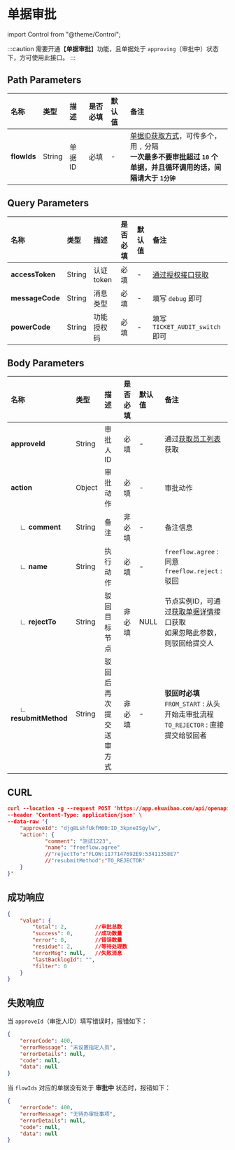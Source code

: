 # 单据审批

import Control from "@theme/Control";

<Control
method="POST"
url="/api/openapi/v1/backlog/data/[`flowIds`]"
/>

:::caution
需要开通【**单据审批**】功能，且单据处于 `approving`（审批中）状态下，方可使用此接口。
:::

## Path Parameters

| 名称 | 类型 | 描述 | 是否必填 | 默认值 | 备注 |
| :--- | :--- | :--- | :--- |:--- | :--- |
| **flowIds** | String  | 单据ID | 必填 | - | [单据ID获取方式](/docs/open-api/flows/question-answer#问题一)，可传多个，用 `,` 分隔<br/>**一次最多不要审批超过 `10` 个单据，并且循环调用的话，间隔请大于 `1分钟`** |

## Query Parameters

| 名称 | 类型 | 描述 | 是否必填 | 默认值 | 备注 |
| :--- | :--- | :--- | :--- |:--- | :--- |
| **accessToken** | String | 认证token    | 必填 | - | [通过授权接口获取](/docs/open-api/getting-started/auth) |
| **messageCode** | String | 消息类型      | 必填 | - | 填写 `debug` 即可 |
| **powerCode**   | String | 功能授权码     | 必填 | - | 填写 `TICKET_AUDIT_switch` 即可 |

## Body Parameters

| 名称 | 类型 | 描述 | 是否必填 | 默认值 | 备注 |
| :--- | :--- | :--- | :--- |:--- | :--- |
| **approveId**               | String | 审批人ID            | 必填  | -     | 通过[获取员工列表](/docs/open-api/corporation/get-all-staffs)获取 |
| **action**                  | Object | 审批动作            | 必填   | -    | 审批动作 |
| **&emsp; ∟ comment**        | String | 备注               | 非必填 | -    | 备注信息 |
| **&emsp; ∟ name**           | String | 执行动作            | 必填   | -    |  `freeflow.agree` : 同意<br/>`freeflow.reject` : 驳回 |
| **&emsp; ∟ rejectTo**       | String | 驳回目标节点         | 非必填 | NULL | 节点实例ID，可通过[获取单据详情](/docs/open-api/flows/get-forms-details)接口获取<br/>如果忽略此参数，则驳回给提交人 |
| **&emsp; ∟ resubmitMethod** | String | 驳回后再次提交送审方式 | 非必填 | -    | **驳回时必填**<br/>`FROM_START` : 从头开始走审批流程<br/>`TO_REJECTOR` : 直接提交给驳回者 |

## CURL
```json
curl --location -g --request POST 'https://app.ekuaibao.com/api/openapi/v1/backlog/data/[ID_3uzqbr0AoJg]?accessToken=ID_3uzm4ZRReMM:djg8LshfUkfM00&messageCode=debug&powerCode=TICKET_AUDIT_switch' \
--header 'Content-Type: application/json' \
--data-raw '{
    "approveId": "djg8LshfUkfM00:ID_3kpneISgylw",
    "action": {
            "comment": "测试1223",
            "name": "freeflow.agree"   
            //"rejectTo":"FLOW:1177147692E9:53411358E7"
            //"resubmitMethod":"TO_REJECTOR"
    }
}'
```

## 成功响应
```json
{
    "value": {
        "total": 2,         //审批总数
        "success": 0,       //成功数量
        "error": 0,         //错误数量
        "residue": 2,       //等待处理数
        "errorMsg": null,   //失败消息
        "lastBacklogId": "", 
        "filter": 0
    }
}
```

## 失败响应
当 `approveId`（审批人ID）填写错误时，报错如下：
```json
{
    "errorCode": 400,
    "errorMessage": "未设置指定人员",
    "errorDetails": null,
    "code": null,
    "data": null
}
```

当 `flowIds` 对应的单据没有处于 **审批中** 状态时，报错如下：
```json
{
    "errorCode": 400,
    "errorMessage": "无待办审批事项",
    "errorDetails": null,
    "code": null,
    "data": null
}
```